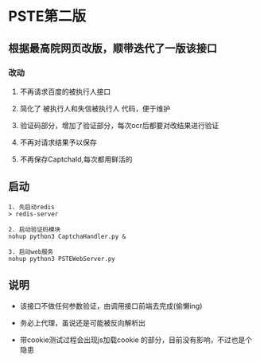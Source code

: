 # PSTE第二版

## 根据最高院网页改版，顺带迭代了一版该接口

### 改动

1. 不再请求百度的被执行人接口

2. 简化了 被执行人和失信被执行人 代码，便于维护

3. 验证码部分，增加了验证部分，每次ocr后都要对改结果进行验证

4. 不再对请求结果予以保存

5. 不再保存CaptchaId,每次都用鲜活的


## 启动

    1. 先启动redis
    > redis-server
    
    2. 启动验证码模块
    nohup python3 CaptchaHandler.py &
    
    3. 启动web服务
    nohup python3 PSTEWebServer.py
    

## 说明

- 该接口不做任何参数验证，由调用接口前端去完成(偷懒ing)

- 务必上代理，虽说还是可能被反向解析出

- 带cookie测试过程会出现js加载cookie 的部分，目前没有影响，不过也是个隐患